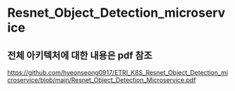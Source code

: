 # Resnet_Object_Detection_microservice
## 전체 아키텍처에 대한 내용은 pdf 참조
https://github.com/hyeonseong0917/ETRI_K8S_Resnet_Object_Detection_microservice/blob/main/Resnet_Object_Detection_Microservice.pdf
